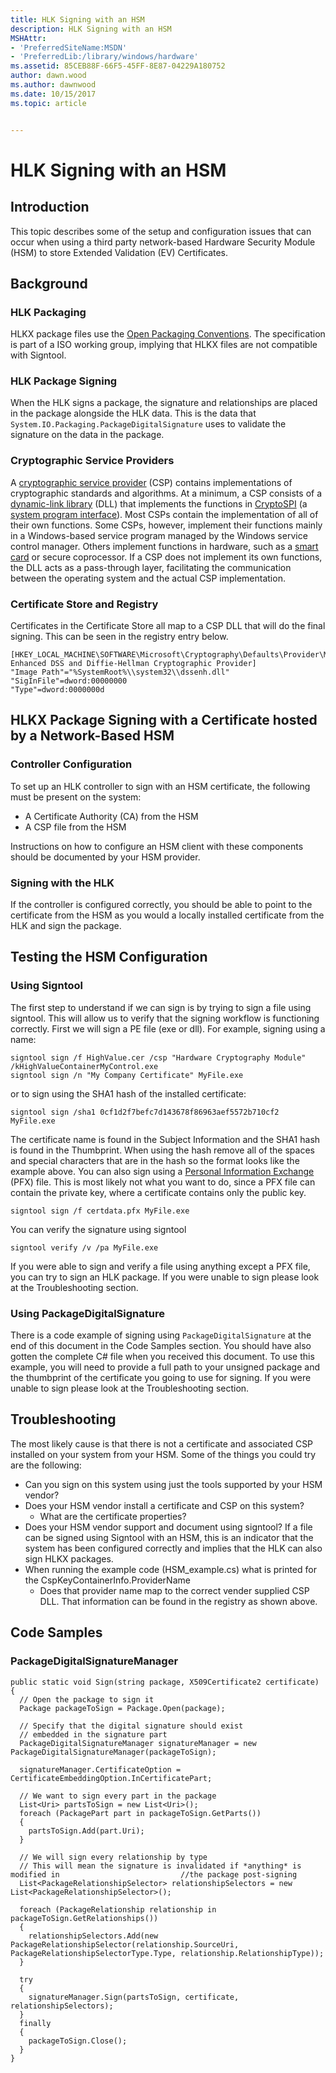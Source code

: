 ```yaml
---
title: HLK Signing with an HSM
description: HLK Signing with an HSM
MSHAttr:
- 'PreferredSiteName:MSDN'
- 'PreferredLib:/library/windows/hardware'
ms.assetid: 85CEB88F-66F5-45FF-8E87-04229A180752
author: dawn.wood
ms.author: dawnwood
ms.date: 10/15/2017
ms.topic: article


---
```


# HLK Signing with an HSM


## <span id="Introduction"></span><span id="introduction"></span><span id="INTRODUCTION"></span>Introduction


This topic describes some of the setup and configuration issues that can occur when using a third party network-based Hardware Security Module (HSM) to store Extended Validation (EV) Certificates.

## <span id="Background"></span><span id="background"></span><span id="BACKGROUND"></span>Background


### <span id="HLK_Packaging"></span><span id="hlk_packaging"></span><span id="HLK_PACKAGING"></span>HLK Packaging

HLKX package files use the [Open Packaging Conventions](https://en.wikipedia.org/wiki/Open_Packaging_Conventions). The specification is part of a ISO working group, implying that HLKX files are not compatible with Signtool.

### <span id="HLK_Package_Signing"></span><span id="hlk_package_signing"></span><span id="HLK_PACKAGE_SIGNING"></span>HLK Package Signing

When the HLK signs a package, the signature and relationships are placed in the package alongside the HLK data. This is the data that `System.IO.Packaging.PackageDigitalSignature` uses to validate the signature on the data in the package.

### <span id="Cryptographic_Service_Providers"></span><span id="cryptographic_service_providers"></span><span id="CRYPTOGRAPHIC_SERVICE_PROVIDERS"></span>Cryptographic Service Providers

A [cryptographic service provider](https://msdn.microsoft.com/en-us/library/windows/desktop/ms721572.aspx#-security-cryptographic-service-provider-gly) (CSP) contains implementations of cryptographic standards and algorithms. At a minimum, a CSP consists of a [dynamic-link library](https://msdn.microsoft.com/en-us/library/windows/desktop/ms721573.aspx#-security-dynamic-link-library-gly) (DLL) that implements the functions in [CryptoSPI](https://msdn.microsoft.com/en-us/library/windows/desktop/ms721572.aspx#-security-cryptospi-gly) (a [system program interface](https://msdn.microsoft.com/en-us/library/windows/desktop/ms721625.aspx#-security-system-program-interface-gly)). Most CSPs contain the implementation of all of their own functions. Some CSPs, however, implement their functions mainly in a Windows-based service program managed by the Windows service control manager. Others implement functions in hardware, such as a [smart card](https://msdn.microsoft.com/en-us/library/windows/desktop/ms721625.aspx#-security-smart-card-gly) or secure coprocessor. If a CSP does not implement its own functions, the DLL acts as a pass-through layer, facilitating the communication between the operating system and the actual CSP implementation.

### <span id="Certificate_Store_and_Registry"></span><span id="certificate_store_and_registry"></span><span id="CERTIFICATE_STORE_AND_REGISTRY"></span>Certificate Store and Registry

Certificates in the Certificate Store all map to a CSP DLL that will do the final signing. This can be seen in the registry entry below.

``` syntax
[HKEY_LOCAL_MACHINE\SOFTWARE\Microsoft\Cryptography\Defaults\Provider\Microsoft Enhanced DSS and Diffie-Hellman Cryptographic Provider]
"Image Path"="%SystemRoot%\\system32\\dssenh.dll"
"SigInFile"=dword:00000000
"Type"=dword:0000000d
```

## <span id="HLKX_Package_Signing_with_a_Certificate_hosted_by_a_Network-Based_HSM"></span><span id="hlkx_package_signing_with_a_certificate_hosted_by_a_network-based_hsm"></span><span id="HLKX_PACKAGE_SIGNING_WITH_A_CERTIFICATE_HOSTED_BY_A_NETWORK-BASED_HSM"></span>HLKX Package Signing with a Certificate hosted by a Network-Based HSM


### <span id="Controller_Configuration"></span><span id="controller_configuration"></span><span id="CONTROLLER_CONFIGURATION"></span>Controller Configuration

To set up an HLK controller to sign with an HSM certificate, the following must be present on the system:

-   A Certificate Authority (CA) from the HSM
-   A CSP file from the HSM

Instructions on how to configure an HSM client with these components should be documented by your HSM provider.

### <span id="Signing_with_the_HLK"></span><span id="signing_with_the_hlk"></span><span id="SIGNING_WITH_THE_HLK"></span>Signing with the HLK

If the controller is configured correctly, you should be able to point to the certificate from the HSM as you would a locally installed certificate from the HLK and sign the package.

## <span id="Testing_the_HSM_Configuration"></span><span id="testing_the_hsm_configuration"></span><span id="TESTING_THE_HSM_CONFIGURATION"></span>Testing the HSM Configuration


### <span id="Using_Signtool"></span><span id="using_signtool"></span><span id="USING_SIGNTOOL"></span>Using Signtool

The first step to understand if we can sign is by trying to sign a file using signtool. This will allow us to verify that the signing workflow is functioning correctly. First we will sign a PE file (exe or dll). For example, signing using a name:

``` syntax
signtool sign /f HighValue.cer /csp "Hardware Cryptography Module" /kHighValueContainerMyControl.exe
signtool sign /n "My Company Certificate" MyFile.exe
```

or to sign using the SHA1 hash of the installed certificate:

``` syntax
signtool sign /sha1 0cf1d2f7befc7d143678f86963aef5572b710cf2 MyFile.exe
```

The certificate name is found in the Subject Information and the SHA1 hash is found in the Thumbprint. When using the hash remove all of the spaces and special characters that are in the hash so the format looks like the example above. You can also sign using a [Personal Information Exchange](https://msdn.microsoft.com/en-us/library/windows/hardware/ff549703.aspx) (PFX) file. This is most likely not what you want to do, since a PFX file can contain the private key, where a certificate contains only the public key.

``` syntax
signtool sign /f certdata.pfx MyFile.exe
```

You can verify the signature using signtool

``` syntax
signtool verify /v /pa MyFile.exe
```

If you were able to sign and verify a file using anything except a PFX file, you can try to sign an HLK package. If you were unable to sign please look at the Troubleshooting section.

### <span id="Using_PackageDigitalSignature"></span><span id="using_packagedigitalsignature"></span><span id="USING_PACKAGEDIGITALSIGNATURE"></span>Using PackageDigitalSignature

There is a code example of signing using `PackageDigitalSignature` at the end of this document in the Code Samples section. You should have also gotten the complete C# file when you received this document. To use this example, you will need to provide a full path to your unsigned package and the thumbprint of the certificate you going to use for signing. If you were unable to sign please look at the Troubleshooting section.

## <span id="Troubleshooting"></span><span id="troubleshooting"></span><span id="TROUBLESHOOTING"></span>Troubleshooting


The most likely cause is that there is not a certificate and associated CSP installed on your system from your HSM. Some of the things you could try are the following:

-   Can you sign on this system using just the tools supported by your HSM vendor?
-   Does your HSM vendor install a certificate and CSP on this system?
    -   What are the certificate properties?
-   Does your HSM vendor support and document using signtool? If a file can be signed using Signtool with an HSM, this is an indicator that the system has been configured correctly and implies that the HLK can also sign HLKX packages.
-   When running the example code (HSM\_example.cs) what is printed for the CspKeyContainerInfo.ProviderName
    -   Does that provider name map to the correct vender supplied CSP DLL. That information can be found in the registry as shown above.

## <span id="Code_Samples"></span><span id="code_samples"></span><span id="CODE_SAMPLES"></span>Code Samples


### <span id="PackageDigitalSignatureManager"></span><span id="packagedigitalsignaturemanager"></span><span id="PACKAGEDIGITALSIGNATUREMANAGER"></span>PackageDigitalSignatureManager

```CSharp
public static void Sign(string package, X509Certificate2 certificate)
{
  // Open the package to sign it
  Package packageToSign = Package.Open(package);

  // Specify that the digital signature should exist 
  // embedded in the signature part
  PackageDigitalSignatureManager signatureManager = new PackageDigitalSignatureManager(packageToSign);

  signatureManager.CertificateOption = CertificateEmbeddingOption.InCertificatePart;

  // We want to sign every part in the package
  List<Uri> partsToSign = new List<Uri>();
  foreach (PackagePart part in packageToSign.GetParts())
  {
    partsToSign.Add(part.Uri);
  }

  // We will sign every relationship by type
  // This will mean the signature is invalidated if *anything* is modified in                           //the package post-signing
  List<PackageRelationshipSelector> relationshipSelectors = new List<PackageRelationshipSelector>();

  foreach (PackageRelationship relationship in packageToSign.GetRelationships())
  {
    relationshipSelectors.Add(new PackageRelationshipSelector(relationship.SourceUri, PackageRelationshipSelectorType.Type, relationship.RelationshipType));
  }

  try
  {
    signatureManager.Sign(partsToSign, certificate, relationshipSelectors);
  }
  finally
  {
    packageToSign.Close();
  }
}
```










